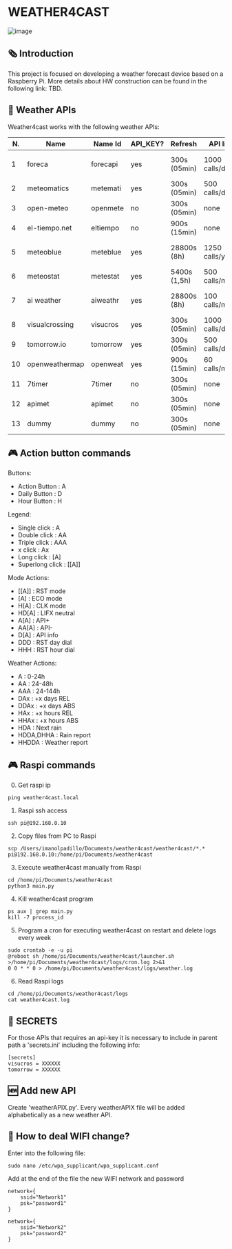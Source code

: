 # WEATHER4CAST
![image](https://github.com/imanolpadillo/weather4cast/assets/67315499/6c641faf-240b-4e6a-9bad-6b02a9b2b7c2)

## 🗞️ Introduction
This project is focused on developing a weather forecast device based on a Raspberry Pi. More details about HW construction can be found in the following link: TBD.


## 🔌 Weather APIs
Weather4cast works with the following weather APIs:

N. | Name | Name Id | API_KEY? | Refresh | API limit | url 
--- | --- | --- | --- |--- |--- |--- 
1 | foreca | forecapi | yes | 300s (05min) | 1000 calls/day | [https://rapidapi.com/foreca-ltd-foreca-ltd-default/api/foreca-weather](https://rapidapi.com/foreca-ltd-foreca-ltd-default/api/foreca-weather)
2 | meteomatics | metemati | yes | 300s (05min) | 500 calls/day | [https://www.meteomatics.com/en/api/getting-started/](https://www.meteomatics.com/en/api/getting-started/) 
3 | open-meteo | openmete | no | 300s (05min) | none | [https://open-meteo.com/en/docs](https://open-meteo.com/en/docs) 
4 | el-tiempo.net | eltiempo | no | 900s (15min) | none | [https://www.el-tiempo.net/api](https://www.el-tiempo.net/api)
5 | meteoblue | meteblue | yes | 28800s  (8h) | 1250 calls/year| [https://docs.meteoblue.com/en/weather-apis/packages-api/overview](https://docs.meteoblue.com/en/weather-apis/packages-api/overview)
6 | meteostat | metestat | yes | 5400s (1,5h) | 500 calls/month | [https://dev.meteostat.net/api/](https://dev.meteostat.net/api/)
7 | ai weather | aiweathr | yes | 28800s  (8h) | 100 calls/month | [https://rapidapi.com/MeteosourceWeather/api/ai-weather-by-meteosource/](https://rapidapi.com/MeteosourceWeather/api/ai-weather-by-meteosource/)
8 | visualcrossing | visucros | yes | 300s (05min) | 1000 calls/day | [https://www.visualcrossing.com](https://www.visualcrossing.com)
9 | tomorrow.io | tomorrow | yes | 300s (05min) | 500 calls/day | [https://api.tomorrow.io/](https://api.tomorrow.io/)
10 | openweathermap | openweat | yes | 900s (15min) | 60 calls/min | [https://openweathermap.org/api](https://openweathermap.org/api)
11 | 7timer | 7timer | no | 300s (05min) | none | [https://github.com/Yeqzids/7timer-issues/wiki/Wiki](https://github.com/Yeqzids/7timer-issues/wiki/Wiki)
12 | apimet | apimet | no | 300s (05min) | none | [https://api.met.no/weatherapi/locationforecast/2.0/documentation](https://api.met.no/weatherapi/locationforecast/2.0/documentation)
13 | dummy | dummy | no | 300s (05min) | none | dummy

## 🎮 Action button commands

Buttons:
- Action Button   : A 
- Daily Button    : D
- Hour Button     : H

Legend:
- Single click    : A
- Double click    : AA
- Triple click    : AAA
- x click         : Ax
- Long click      : [A]
- Superlong click : [[A]]

Mode Actions:
- [[A]]           : RST mode
- [A]             : ECO mode
- H[A]            : CLK mode
- HD[A]           : LIFX neutral
- A[A]            : API+
- AA[A]           : API-
- D[A]            : API info
- DDD             : RST day dial
- HHH             : RST hour dial

Weather Actions:
- A               : 0-24h
- AA              : 24-48h
- AAA             : 24-144h
- DAx             : +x days REL
- DDAx            : +x days ABS
- HAx             : +x hours REL
- HHAx            : +x hours ABS
- HDA             : Next rain
- HDDA,DHHA       : Rain report
- HHDDA           : Weather report

## 🎮 Raspi commands

 0. Get raspi ip
```
ping weather4cast.local
```

 1.  Raspi ssh access
```
ssh pi@192.168.0.10
```

 2. Copy files from PC to Raspi
```
scp /Users/imanolpadillo/Documents/weather4cast/weather4cast/*.* pi@192.168.0.10:/home/pi/Documents/weather4cast
````

 3. Execute weather4cast manually from Raspi
```
cd /home/pi/Documents/weather4cast
python3 main.py
```

 4. Kill weather4cast program
```
ps aux | grep main.py
kill -7 process_id
```

 5. Program a cron for executing weather4cast on restart and delete logs every week
```
sudo crontab -e -u pi
@reboot sh /home/pi/Documents/weather4cast/launcher.sh >/home/pi/Documents/weather4cast/logs/cron.log 2>&1
0 0 * * 0 > /home/pi/Documents/weather4cast/logs/weather.log
```

 6. Read Raspi logs
```
cd /home/pi/Documents/weather4cast/logs
cat weather4cast.log
```


## 🔏 SECRETS
For those APIs that requires an api-key it is necessary to include in parent path a 'secrets.ini' including the following info:
```
[secrets]
visucros = XXXXXX
tomorrow = XXXXXX
```


## 🆕 Add new API
Create 'weatherAPIX.py'. Every weatherAPIX file will be added alphabetically as a new weather API.


## 📶 How to deal WIFI change?
Enter into the following file:
```
sudo nano /etc/wpa_supplicant/wpa_supplicant.conf
```
Add at the end of the file the new WIFI network and password
```
network={
    ssid="Network1"
    psk="password1"
}

network={
    ssid="Network2"
    psk="password2"
}
```
